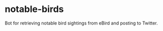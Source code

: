 notable-birds
=============

Bot for retrieving notable bird sightings from eBird and posting to Twitter.
